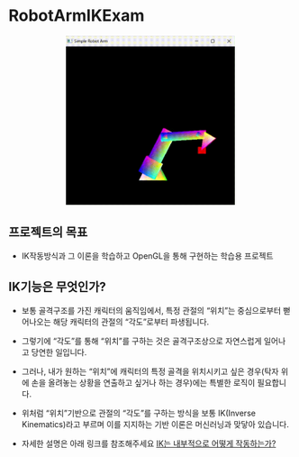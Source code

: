 # RobotArmIKExam

<p align="center">
  <img src="https://github.com/jellypower/PublicImageDataBase/blob/main/Portfolio/Blogs/RobotArm.gif" width="300" />
</p>

## 프로젝트의 목표
- IK작동방식과 그 이론을 학습하고 OpenGL을 통해 구현하는 학습용 프로젝트



## IK기능은 무엇인가?

- 보통 골격구조를 가진 캐릭터의 움직임에서, 특정 관절의 “위치”는 중심으로부터 뻗어나오는 해당 캐릭터의 관절의 “각도”로부터 파생됩니다.
- 그렇기에 “각도”를 통해 “위치”를 구하는 것은 골격구조상으로 자연스럽게 일어나고 당연한 일입니다.
- 그러나, 내가 원하는 “위치”에 캐릭터의 특정 골격을 위치시키고 싶은 경우(탁자 위에 손을 올려놓는 상황을 연출하고 싶거나 하는 경우)에는 특별한 로직이 필요합니다.
- 위처럼 “위치”기반으로 관절의 “각도”를 구하는 방식을 보통 IK(Inverse Kinematics)라고 부르며 이를 지지하는 기반 이론은 머신러닝과 맞닿아 있습니다.

- 자세한 설명은 아래 링크를 참조해주세요
    [IK는 내부적으로 어떻게 작동하는가?](https://velog.io/@jellypower/%EC%BA%90%EB%A6%AD%ED%84%B0-%EC%95%A0%EB%8B%88%EB%A9%94%EC%9D%B4%EC%85%98%EA%B3%BC-%EB%A8%B8%EC%8B%A0%EB%9F%AC%EB%8B%9DIK%EB%8A%94-%EB%82%B4%EB%B6%80%EC%A0%81%EC%9C%BC%EB%A1%9C-%EC%96%B4%EB%96%BB%EA%B2%8C-%EC%9E%91%EB%8F%99%ED%95%98%EB%8A%94%EA%B0%80)
